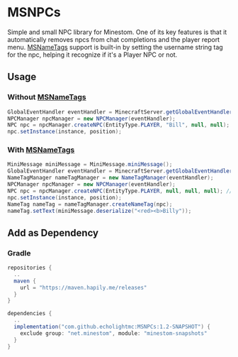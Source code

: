 # MSNPCs
Simple and small NPC library for Minestom.
One of its key features is that it automatically removes npcs from chat completions and the player report menu.
[MSNameTags](https://github.com/EcholightMC/MSNameTags) support is built-in by setting the username string tag for the npc, helping it recognize if it's a Player NPC or not.

## Usage
### Without [MSNameTags](https://github.com/EcholightMC/MSNameTags)
```java
GlobalEventHandler eventHandler = MinecraftServer.getGlobalEventHandler();
NPCManager npcManager = new NPCManager(eventHandler);
NPC npc = npcManager.createNPC(EntityType.PLAYER, "Bill", null, null); // if name is null npc id will be used instead
npc.setInstance(instance, position);
```
### With [MSNameTags](https://github.com/EcholightMC/MSNameTags)
```java
MiniMessage miniMessage = MiniMessage.miniMessage();
GlobalEventHandler eventHandler = MinecraftServer.getGlobalEventHandler();
NameTagManager nameTagManager = new NameTagManager(eventHandler);
NPCManager npcManager = new NPCManager(eventHandler);
NPC npc = npcManager.createNPC(EntityType.PLAYER, null, null, null); // if name is null npc id will be used instead
npc.setInstance(instance, position);
NameTag nameTag = nameTagManager.createNameTag(npc);
nameTag.setText(miniMessage.deserialize("<red><b>Billy"));
```
## Add as Dependency
### Gradle
```gradle
repositories {
  ..
  maven {
    url = "https://maven.hapily.me/releases"
  }
}
```
```gradle
dependencies {
  ..
  implementation("com.github.echolightmc:MSNPCs:1.2-SNAPSHOT") {
    exclude group: "net.minestom", module: "minestom-snapshots"
  }
}
```

